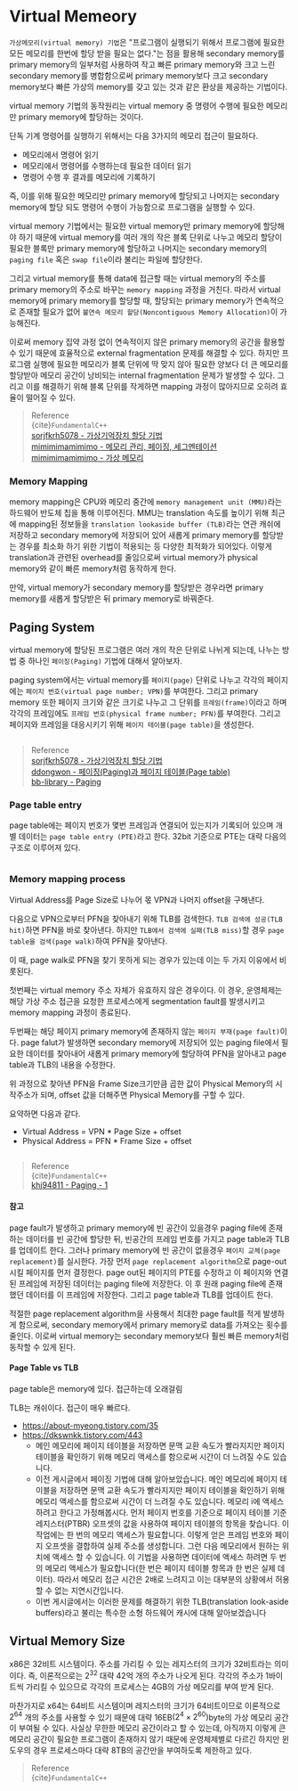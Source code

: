 # Virtual Memeory
`가상메모리(virtual memory) 기법`은 "프로그램이 실행되기 위해서 프로그램에 필요한 모든 메모리를 한번에 할당 받을 필요는 없다."는 점을 활용해 secondary memory를 primary memory의 일부처럼 사용하여 작고 빠른 primary memory와 크고 느린 secondary memory를 병합함으로써 primary memory보다 크고 secondary memory보다 빠른 가상의 memory를 갖고 있는 것과 같은 환상을 제공하는 기법이다.

virtual memory 기법의 동작원리는 virtual memory 중 명령어 수행에 필요한 메모리만 primary memory에 할당하는 것이다.

단독 기계 명령어를 실행하기 위해서는 다음 3가지의 메모리 접근이 필요하다.
* 메모리에서 명령어 읽기
* 메모리에서 명령어를 수행하는데 필요한 데이터 읽기
* 명령어 수행 후 결과를 메모리에 기록하기

즉, 이를 위해 필요한 메모리만 primary memory에 할당되고 나머지는 secondary memory에 할당 되도 명령어 수행이 가능함으로 프로그램을 실행할 수 있다. 

virtual memory 기법에서는 필요한 virtual memory만 primary memory에 할당해야 하기 때문에 virtual memory를 여러 개의 작은 블록 단위로 나누고 메모리 할당이 필요한 블록만 primary memory에 할당하고 나머지는 secondary memory의 `paging file` 혹은 `swap file`이라 불리는 파일에 할당한다.

그리고 virtual memory를 통해 data에 접근할 때는 virtual memory의 주소를 primary memory의 주소로 바꾸는 `memory mapping` 과정을 거친다. 따라서 virtual memory에 primary memory를 할당할 때, 할당되는 primary memory가 연속적으로 존재할 필요가 없어 `불연속 메모리 할당(Noncontiguous Memory Allocation)`이 가능해진다. 

이로써 memory 집약 과정 없이 연속적이지 않은 primary memory의 공간을 활용할 수 있기 때문에 효율적으로 external fragmentation 문제를 해결할 수 있다. 하지만 프로그램 실행에 필요한 메모리가 블록 단위에 딱 맞지 않아 필요한 양보다 더 큰 메모리를 할당받아 메모리 공간이 낭비되는 internal fragmentation 문제가 발생할 수 있다. 그리고 이를 해결하기 위해 블록 단위를 작게하면 mapping 과정이 많아지므로 오히려 효율이 떨어질 수 있다.

> Reference  
> {cite}`FundamentalC++`  
> [sorjfkrh5078 - 가상기억장치 할당 기법](https://sorjfkrh5078.tistory.com/50)  
> [mimimimamimimo - 메모리 관리, 페이징, 세그멘테이션](https://mimimimamimimo.tistory.com/27)  
> [mimimimamimimo - 가상 메모리](https://mimimimamimimo.tistory.com/29)   

### Memory Mapping
memory mapping은 CPU와 메모리 중간에 `memory management unit (MMU)`라는 하드웨어 반도체 칩을 통해 이루어진다. MMU는 translation 속도를 높이기 위해  최근에 mapping된 정보들을 `translation lookaside buffer (TLB)`라는 연관 캐쉬에 저장하고 secondary memory에 저장되어 있어 새롭게 primary memory를 할당받는 경우를 최소화 하기 위한 기법이 적용되는 등 다양한 최적화가 되어있다. 이렇게 translation과 관련된 overhead를 줄임으로써 virtual memory가 physical memory와 같이 빠른 memory처럼 동작하게 한다.

만약, virtual memory가 secondary memory를 할당받은 경우라면 primary memory를 새롭게 할당받은 뒤 primary memory로 바꿔준다.

## Paging System
virtual memory에 할당된 프로그램은 여러 개의 작은 단위로 나뉘게 되는데, 나누는 방법 중 하나인 `페이징(Paging)` 기법에 대해서 알아보자.

paging system에서는 virtual memory를 `페이지(page)` 단위로 나누고 각각의 페이지에는 `페이지 번호(virtual page number; VPN)`를 부여한다. 그리고 primary memory 또한 페이지 크기와 같은 크기로 나누고 그 단위를 `프레임(frame)`이라고 하며 각각의 프레임에도 `프레임 번호(physical frame number; PFN)`를 부여한다. 그리고 페이지와 프레임을 대응시키기 위해 `페이지 테이블(page table)`을 생성한다. 

```{figure} _image/0201.png
``` 

> Reference  
> [sorjfkrh5078 - 가상기억장치 할당 기법](https://sorjfkrh5078.tistory.com/50)  
> [ddongwon - 페이징(Paging)과 페이지 테이블(Page table)](https://ddongwon.tistory.com/49)  
> [bb-library - Paging](https://bb-library.tistory.com/65)   
> 


### Page table entry
page table에는 페이지 번호가 몇번 프레임과 연결되어 있는지가 기록되어 있으며 개별 데이터는 `page table entry (PTE)`라고 한다. 32bit 기준으로 PTE는 대략 다음의 구조로 이루어져 있다.

```{figure} _image/0202.png
```

### Memory mapping process
Virtual Address를 Page Size로 나누어 몫 VPN과 나머지 offset을 구해낸다.

다음으로 VPN으로부터 PFN을 찾아내기 위해 TLB를 검색한다. `TLB 검색에 성공(TLB hit)`하면 PFN을 바로 찾아낸다. 하지만 `TLB에서 검색에 실패(TLB miss)`할 경우 `page table을 검색(page walk)`하여 PFN을 찾아낸다. 

이 때, page walk로 PFN을 찾기 못하게 되는 경우가 있는데 이는 두 가지 이유에서 비롯된다. 

첫번째는 virtual memory 주소 자체가 유효하지 않은 경우이다. 이 경우, 운영체제는 해당 가상 주소 접근을 요청한 프로세스에게 segmentation fault를 발생시키고 memory mapping 과정이 종료된다. 

두번째는 해당 페이지 primary memory에 존재하지 않는 `페이지 부재(page fault)`이다. page falut가 발생하면 secondary memory에 저장되어 있는 paging file에서 필요한 데이터를 찾아내어 새롭게 primary memory에 할당하여 PFN을 알아내고 page table과 TLB의 내용을 수정한다.

위 과정으로 찾아낸 PFN을 Frame Size크기만큼 곱한 값이 Physical Memory의 시작주소가 되며, offset 값을 더해주면 Physical Memory를 구할 수 있다.

요약하면 다음과 같다.
* Virtual Address  = VPN * Page Size + offset
* Physical Address = PFN * Frame Size + offset

```{figure} _image/0203.png
```

> Reference  
> {cite}`FundamentalC++`  
> [khj94811 - Paging - 1](https://m.blog.naver.com/khj94811/221019655505)  

#### 참고
page fault가 발생하고 primary memory에 빈 공간이 있을경우 paging file에 존재하는 데이터를 빈 공간에 할당한 뒤, 빈공간의 프레임 번호를 가지고 page table과 TLB를 업데이트 한다. 그러나 primary memory에 빈 공간이 없을경우 `페이지 교체(page replacement)`를 실시한다. 가장 먼저 `page replacement algorithm`으로 page-out 시킬 페이지를 먼저 결정한다. page out된 페이지의 PTE를 수정하고 이 페이지와 연결된 프레임에 저장된 데이터는 paging file에 저장한다. 이 후 원래 paging file에 존재했던 데이터를 이 프레임에 저장한다. 그리고 page table과 TLB를 업데이트 한다.

적절한 page replacement algorithm을 사용해서 최대한 page fault를 적게 발생하게 함으로써, secondary memory에서 primary memory로 data를 가져오는 횟수를 줄인다. 이로써 virtual memory는 secondary memory보다 훨씬 빠른 memory처럼 동작할 수 있게 된다.

#### Page Table vs TLB
page table은 memory에 있다. 접근하는데 오래걸림

TLB는 캐쉬이다. 접근이 매우 빠르다.

* https://about-myeong.tistory.com/35
* https://dkswnkk.tistory.com/443
  * 메인 메모리에 페이지 테이블을 저장하면 문맥 교환 속도가 빨라지지만 페이지 테이블을 확인하기 위해 메모리 액세스를 함으로써 시간이 더 느려질 수도 있습니다.
  * 이전 게시글에서 페이징 기법에 대해 알아보았습니다. 메인 메모리에 페이지 테이블을 저장하면 문맥 교환 속도가 빨라지지만 페이지 테이블을 확인하기 위해 메모리 액세스를 함으로써 시간이 더 느려질 수도 있습니다. 메모리 i에 액세스 하려고 한다고 가정해봅시다. 먼저 페이지 번호를 기준으로 페이지 테이블 기준 레지스터(PTBR) 오프셋의 값을 사용하여 페이지 테이블의 항목을 찾습니다. 이 작업에는 한 번의 메모리 액세스가 필요합니다. 이렇게 얻은 프레임 번호와 페이지 오프셋을 결합하여 실제 주소를 생성합니다. 그런 다음 메모리에서 원하는 위치에 액세스 할 수 있습니다. 이 기법을 사용하면 데이터에 액세스 하려면 두 번의 메모리 액세스가 필요합니다(한 번은 페이지 테이블 항목과 한 번은 실제 데이터). 따라서 메모리 접근 시간은 2배로 느려지고 이는 대부분의 상황에서 허용할 수 없는 지연시간입니다.
  * 이번 게시글에서는 이러한 문제를 해결하기 위한  TLB(translation look-aside buffers)라고 불리는 특수한 소형 하드웨어 캐시에 대해 알아보겠습니다

## Virtual Memory Size
x86은 32비트 시스템이다. 주소를 가리킬 수 있는 레지스터의 크기가 32비트라는 의미이다. 즉, 이론적으로는 $2^{32}$ 대략 42억 개의 주소가 나오게 된다. 각각의 주소가 1바이트씩 가리킬 수 있으므로 각각의 프로세스는 4GB의 가상 메모리를 부여 받게 된다. 

마찬가지로 x64는 64비트 시스템이며 레지스터의 크기가 64비트이므로 이론적으로 $2^{64}$ 개의 주소를 사용할 수 있기 때문에 대략 16EB$(2^4 \times 2^{60})$byte의 가상 메모리 공간이 부여될 수 있다. 사실상 무한한 메모리 공간이라고 할 수 있는데, 아직까지 이렇게 큰 메모리 공간이 필요한 프로그램이 존재하지 않기 때문에 운영체제별로 다르긴 하지만 윈도우의 경우 프로세스마다 대략 8TB의 공간만을 부여하도록 제한하고 있다. 

> Reference  
> {cite}`FundamentalC++`   
